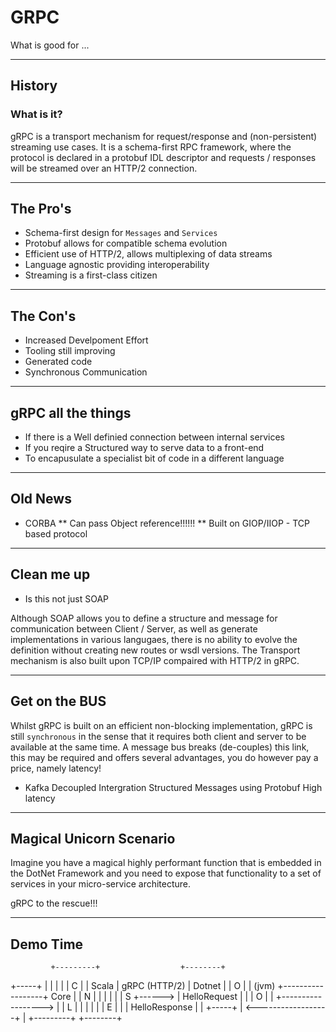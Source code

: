 
# GRPC

What is good for ...

---

## History

### What is it?

gRPC is a transport mechanism for request/response and (non-persistent) streaming use cases. It is a schema-first RPC framework, where the protocol is declared in a protobuf IDL descriptor and requests / responses will be streamed over an HTTP/2 connection.

---

## The Pro's 

* Schema-first design for `Messages` and `Services`
* Protobuf allows for compatible schema evolution
* Efficient use of HTTP/2, allows multiplexing of data streams
* Language agnostic providing interoperability
* Streaming is a first-class citizen

---

## The Con's

* Increased Develpoment Effort
* Tooling still improving
* Generated code
* Synchronous Communication

---

## gRPC all the things

*  If there is a Well definied connection between internal services
*  If you reqire a Structured way to serve data to a front-end
*  To encapusulate a specialist bit of code in a different language

---

## Old News

* CORBA
** Can pass Object reference!!!!!!
** Built on GIOP/IIOP - TCP based protocol

---

## Clean me up

* Is this not just SOAP

Although SOAP allows you to define a structure and message for communication between Client / Server, as well as generate implementations in various langugaes, there is no ability to evolve the definition without creating new routes or wsdl versions. The Transport mechanism is also built upon TCP/IP compaired with HTTP/2 in gRPC.

---

## Get on the BUS

Whilst gRPC is built on an efficient non-blocking implementation, gRPC is still `synchronous` in the sense that it requires both client and server to be available at the same time. A message bus breaks (de-couples) this link, this may be required and offers several advantages, you do however pay a price, namely latency!

* Kafka
    Decoupled Intergration
    Structured Messages using Protobuf
    High latency

---

## Magical Unicorn Scenario

Imagine you have a magical highly performant function that is embedded in the DotNet Framework and you need to expose that functionality to a set of services in your micro-service architecture. 

gRPC to the rescue!!!


---

## Demo Time

             +---------+                  +--------+
+-----+      |         |                  |        |
|  C  |      |  Scala  |   gRPC (HTTP/2)  | Dotnet |
|  O  |      |  (jvm)  +------------------+  Core  |
|  N  |      |         |                  |        |
|  S  +------>         |   HelloRequest   |        |
|  O  |      |         +------------------>        |
|  L  |      |         |                  |        |
|  E  |      |         |   HelloResponse  |        |
+-----+      |         <------------------+        |
             +---------+                  +--------+



